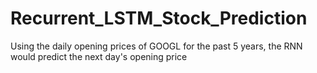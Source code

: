 # Recurrent_LSTM_Stock_Prediction
Using the daily opening prices of GOOGL for the past 5 years, the RNN would predict the next day's opening price
